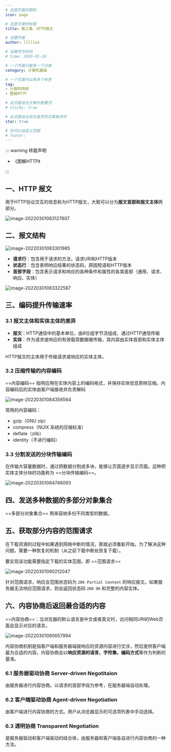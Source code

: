 ```yaml
---
# 这是页面的图标
icon: page

# 这是文章的标题
title: 第三章、HTTP报文

# 设置作者
author: lllllan

# 设置写作时间
# time: 2020-01-20

# 一个页面只能有一个分类
category: 计算机基础

# 一个页面可以有多个标签
tag:
- 计算机网络
- 图解HTTP

# 此页面会在文章列表置顶
# sticky: true

# 此页面会出现在首页的文章板块中
star: true

# 你可以自定义页脚
# footer: 
---
```




::: warning 转载声明

- 《图解HTTP》 

:::



## 一、HTTP 报文

用于HTTP协议交互的信息称为HTTP报文，大致可以分为**报文首部和报文主体**两部分。

![image-20220301083127607](README.assets/image-20220301083127607.png)



## 二、报文结构

![image-20220301083301985](README.assets/image-20220301083301985.png)

- **请求行**：包含用于请求的方法，请求URI和HTTP版本
- **状态行**：包含表明响应结果的状态码，原因短语和HTTP版本
- **首部字段**：包含表示请求和响应的各种条件和属性的各类首部（通用、请求、响应、实体）

![image-20220301083322587](README.assets/image-20220301083322587.png)



## 三、编码提升传输速率



### 3.1 报文主体和实体主体的差异

- **报文**：HTTP通信中的基本单位，由8位组字节流组成，通过HTTP通信传输
- **实体**：作为请求或响应的有效载荷数据被传输，其内容由实体首部和实体主体组成

HTTP报文的主体用于传输请求或响应的实体主体。



### 3.2 压缩传输的内容编码

==内容编码== 指明应用在实体内容上的编码格式，并保持实体信息原样压缩。内容编码后的实体由客户端接收并负责解码

![image-20220301084356564](README.assets/image-20220301084356564.png)

常用的内容编码：

- gzip（GNU zip）
- compress（NUIX 系统的压缩标准）
- deflate（zlib）
- identity（不进行编码）



### 3.3 分割发送的分块传输编码

在传输大容量数据时，通过把数据分割成多块，能够让页面逐步显示页面。这种把实体主体分块的功能称为 ==分块传输编码==。

![image-20220301084748093](README.assets/image-20220301084748093.png)



## 四、发送多种数据的多部分对象集合

==多部分对象集合== 用来容纳多份不同类型的数据。



## 五、获取部分内容的范围请求

在下载资源的过程中如果遇到网络中断的情况，那就必须重新开始。为了解决这种问题，需要一种恢复的机制（从之前下载中断处恢复下载）。

要实现该功能需要指定下载的实体范围，即 ==范围请求==

![image-20220301090212047](README.assets/image-20220301090212047.png)

针对范围请求，响应会范围状态码为 `206 Partial Content` 的响应报文。如果服务器无法响应范围请求，则会返回状态码 `200 OK` 和完整的内容实体。



## 六、内容协商后返回最合适的内容

==内容协商==：当浏览器的默认语言是中文或者英文时，访问相同URI的Web页面会显示对应的语言。

![image-20220301090657994](README.assets/image-20220301090657994.png)

内容协商机制是指客户端和服务器端就响应的资源内容进行交涉，然后提供客户端最为合适的内容。内容协商会以**响应资源的语言、字符集、编码方式**等作为判断的基准。



### 6.1 服务器驱动协商 Server-driven Negotitaion

由服务器进行内容协商。以请求的首部字段为参考，在服务器端自动处理。



### 6.2 客户端驱动协商 Agent-driven Negotiation

由客户端进行内容协商的方式。用户从浏览器显示的可选项列表中手动选择。



### 6.3 透明协商 Transparent Negotiation

是服务器驱动和客户端驱动的结合体，由服务器和客户端各自进行内容协商的一种方法。
